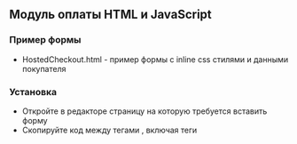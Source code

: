 ## Модуль оплаты HTML и JavaScript

### Пример формы

* HostedCheckout.html - пример формы с inline css стилями и данными покупателя

### Установка
* Откройте в редакторе страницу на которую требуется вставить форму
* Скопируйте код между тегами <body></body>, включая теги <style> и <script>
* Вставьте к себе на страницу оплаты
* Задайте настройки скрипта

### Настройки скрипта
Для корректной работы необходимо указать следующие переменные:
* Обязательные переменные: 
  * AssetPaymentsKey - ID продавца
  * paymentSystem - ID поцессинга
  * orderId - номер заказа в магазине
  * returnUrl - URL страницы на которую будет перенаправлен покупатель после оплаты 
  * email - Email покупателя для отправки квитанции об оплате
  * amount - Сумма платежа в формате (0.00)
  * currency - валюта платежа в формате ISO-3 (например USD)

* Опциональные переменные: 
  * statusUrl - URL страницы на которую будет отправлен callback с результатом оплаты 
  * firstName - имя покупателя
  * secondName - фамилия покупателя
  * phone - номер телефона покупателя
  * address - адрес доставки (улица, номер)
  * city - город доставки
  * zone - область
  * country - страна
  * zip - индекс
  * convertText - перевести все введенные данные в латиницу
